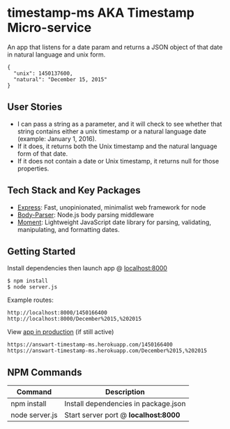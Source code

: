 # timestamp-ms AKA Timestamp Micro-service

An app that listens for a date param and returns a JSON object of that date in natural language and unix form.

```
{
  "unix": 1450137600,
  "natural": "December 15, 2015"
}
```

User Stories
------------

- I can pass a string as a parameter, and it will check to see whether that string contains either a unix timestamp or a natural language date (example: January 1, 2016).
- If it does, it returns both the Unix timestamp and the natural language form of that date.
- If it does not contain a date or Unix timestamp, it returns null for those properties.

Tech Stack and Key Packages
---------------------------

* [Express](https://expressjs.com/): Fast, unopinionated, minimalist web framework for node
* [Body-Parser](https://github.com/expressjs/body-parser#readme): Node.js body parsing middleware
* [Moment](https://momentjs.com/): Lightweight JavaScript date library for parsing, validating, manipulating, and formatting dates.

Getting Started
---------------

Install dependencies then launch app @ [localhost:8000](http://localhost:8000)
```
$ npm install
$ node server.js
```

Example routes:
```
http://localhost:8000/1450166400
http://localhost:8000/December%2015,%202015
```

View [app in production](https://answart-url-shortener-ms.herokuapp.com) (if still active)

```
https://answart-timestamp-ms.herokuapp.com/1450166400
https://answart-timestamp-ms.herokuapp.com/December%2015,%202015
```

NPM Commands
------------

| Command | Description |
|---------|-------------|
|npm install|Install dependencies in package.json|
|node server.js|Start server port @ **localhost:8000**|
